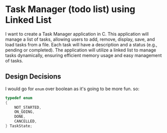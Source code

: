 # Task Manager (todo list) using Linked List

I want to create a Task Manager application in C. This application will manage a list of tasks, allowing users to add, remove, display, save, and load tasks from a file.
Each task will have a description and a status (e.g., pending or completed).
The application will utilize a linked list to manage tasks dynamically, ensuring efficient memory usage and easy management of tasks.

## Design Decisions

I would go for `enum` over boolean as it's going to be more fun. so:

```c
typedef enum
{
    NOT_STARTED,
    ON_GOING,
    DONE,
    CANCELLED,
} TaskState;
```
